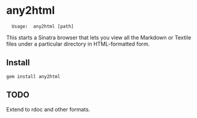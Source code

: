 # any2html

      Usage:  any2html [path]

This starts a Sinatra browser that lets you view all the Markdown or Textile files under
a particular directory in HTML-formatted form.


## Install

    gem install any2html


## TODO

Extend to rdoc and other formats.

